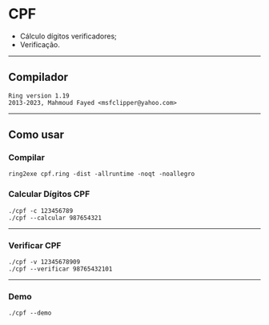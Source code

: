 # CPF

- Cálculo dígitos verificadores;
- Verificação.

---

## Compilador

```console
Ring version 1.19
2013-2023, Mahmoud Fayed <msfclipper@yahoo.com>
```

---

## Como usar

### Compilar

```console
ring2exe cpf.ring -dist -allruntime -noqt -noallegro
```

### Calcular Dígitos CPF

```console
./cpf -c 123456789
./cpf --calcular 987654321
```

---

### Verificar CPF

```console
./cpf -v 12345678909
./cpf --verificar 98765432101
```

---

### Demo

```console
./cpf --demo
```
